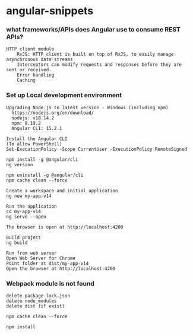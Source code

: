 # angular-snippets

### what frameworks/APIs does Angular use to consume REST APIs?
    HTTP client module
        RxJS: HTTP client is built on top of RxJS, to easily manage asynchronous data streams
        Interceptors can modify requests and responses before they are sent or received.
        Error handling
        Caching
        
### Set up  Local development environment
    Upgrading Node.js to latest version - Windows (including npm)
      https://nodejs.org/en/download/
      nodejs: v18.14.2
      npm: 8.19.2
      Angular CLI: 15.2.1
      
    Install the Angular CLI
    (To allow PowerShell)
    Set-ExecutionPolicy -Scope CurrentUser -ExecutionPolicy RemoteSigned
    
    npm install -g @angular/cli
    ng version
    
    npm uninstall -g @angular/cli
    npm cache clean --force

    Create a workspace and initial application
    ng new my-app-v14
    
    Run the application
    cd my-app-v14
    ng serve --open

    The browser is open at http://localhost:4200
    
    Build project
    ng build
    
    Run from web server
    Open Web Server for Chrome
    Point folder at dist/my-app-v14
    Open the browser at http://localhost:4200
    
### Webpack module is not found
    delete package-lock.json
    delete node_modules
    delete dist (if exist)

    npm cache clean --force

    npm install
